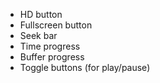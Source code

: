 * HD button
* Fullscreen button
* Seek bar
* Time progress
* Buffer progress
* Toggle buttons (for play/pause)
